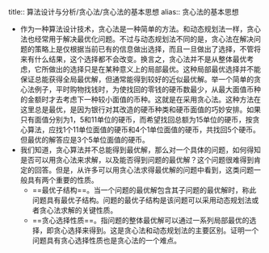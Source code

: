 title:: 算法设计与分析/贪心法/贪心法的基本思想
alias:: 贪心法的基本思想

- 作为一种算法设计技术，贪心法是一种简单的方法。和动态规划法一样，贪心法也经常用于解决最优化问题。不过与动态规划法不同的是，贪心法在解决问题的策略上是仅根据当前已有的信息做出选择，而且一旦做出了选择，不管将来有什么结果，这个选择都不会改变。换言之，贪心法并不是从整体最优考虑，它所做出的选择只是在某种意义上的局部最优。这种局部最优选择并不能保证总能获得全局最优解，但通常能得到较好的近似最优解。举一个简单的贪心法例子，平时购物找钱时，为使找回的零钱的硬币数最少，从最大面值币种的金额时才去考虑下一种较小面值的币种。这就是在采用贪心法。这种方法在这里总是最优，是因为银行对其改造的硬币种类和硬币面值的巧妙安排。如果只有面值分别为1，5和11单位的硬币，而希望找回总额为15单位的硬币，按贪心算法，应找1个11单位面值的硬币和4个1单位面值的硬币，共找回5个硬币。但最优的解答应是3个5单位面值的硬币。
- 我们知道，贪心算法并不总能得到最优解，那么对一个具体的问题，如何得知是否可以用贪心法来求解，以及能否得到问题的最优解？这个问题很难得到肯定的回答。但是，从许多可以用贪心法求得最优解的问题中看到，这类问题一般具有两个重要的性质。
	- ==最优子结构==。当一个问题的最优解包含其子问题的最优解时，称此问题具有最优子结构。问题的最优子结构是该问题可以采用动态规划法或者贪心法求解的关键性质。
	- ==贪心选择性质==。指问题的整体最优解可以通过一系列局部最优的选择，即贪心选择来得到。这是贪心法和动态规划法的主要区别。证明一个问题具有贪心选择性质也是贪心法的一个难点。